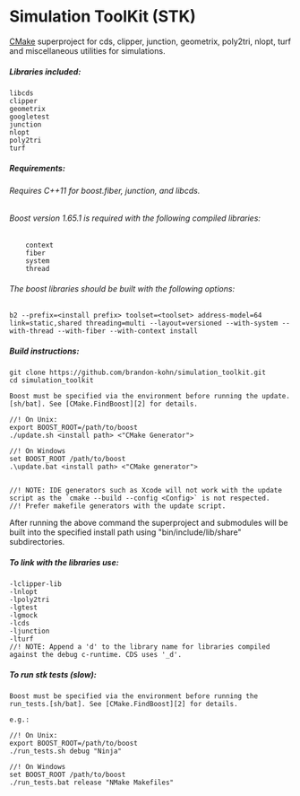 # Simulation ToolKit (STK)
[CMake][1] superproject for cds, clipper, junction, geometrix, poly2tri, nlopt, turf and miscellaneous utilities for simulations.

##### Libraries included: 

    libcds
    clipper
    geometrix
    googletest
    junction
    nlopt
    poly2tri
    turf

##### Requirements:
###### Requires C++11 for boost.fiber, junction, and libcds.
###### Boost version 1.65.1 is required with the following compiled libraries:
        context
        fiber
        system
        thread

###### The boost libraries should be built with the following options:
    
    b2 --prefix=<install prefix> toolset=<toolset> address-model=64 link=static,shared threading=multi --layout=versioned --with-system --with-thread --with-fiber --with-context install
    
##### Build instructions:

    git clone https://github.com/brandon-kohn/simulation_toolkit.git
    cd simulation_toolkit
   
    Boost must be specified via the environment before running the update.[sh/bat]. See [CMake.FindBoost][2] for details.
    
    //! On Unix:
    export BOOST_ROOT=/path/to/boost
    ./update.sh <install path> <"CMake Generator">
    
    //! On Windows
    set BOOST_ROOT /path/to/boost
    .\update.bat <install path> <"CMake generator">


    //! NOTE: IDE generators such as Xcode will not work with the update script as the `cmake --build --config <Config>` is not respected. 
    //! Prefer makefile generators with the update script.
    
After running the above command the superproject and submodules will be built into the specified install path using "bin/include/lib/share" subdirectories.

##### To link with the libraries use:

    -lclipper-lib
    -lnlopt
    -lpoly2tri
    -lgtest
    -lgmock
    -lcds
    -ljunction
    -lturf
    //! NOTE: Append a 'd' to the library name for libraries compiled against the debug c-runtime. CDS uses '_d'.
    
##### To run stk tests (slow):

    Boost must be specified via the environment before running the run_tests.[sh/bat]. See [CMake.FindBoost][2] for details.
    
    e.g.:
    
    //! On Unix:
    export BOOST_ROOT=/path/to/boost
    ./run_tests.sh debug "Ninja"
    
    //! On Windows
    set BOOST_ROOT /path/to/boost
    ./run_tests.bat release "NMake Makefiles"

[1]: https://cmake.org/
[2]: https://cmake.org/cmake/help/v3.0/module/FindBoost.html
